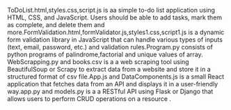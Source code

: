 ToDoList.html,styles.css,script.js is aa simple to-do list application using HTML, CSS, and JavaScript. Users should be able to add tasks, mark them as complete, and delete them and more.FormValidation.html,formValidator.js,styles1.css,script1.js is  a dynamic form validation library in JavaScript that can handle various types of inputs (text, email, password, etc.) and validation rules.Program.py consists of python programs of palindrome,factorial and unique values of  array. WebScrapping.py and books.csv is a a web scraping tool using BeautifulSoup or Scrapy to extract data from a website and store it in a structured format of csv file.App.js and DataComponents.js is a  small React  application that fetches data from an API and displays it in a user-friendly way.app.py and models.py is a a RESTful API using Flask or Django that allows users to perform CRUD operations on a resource .
